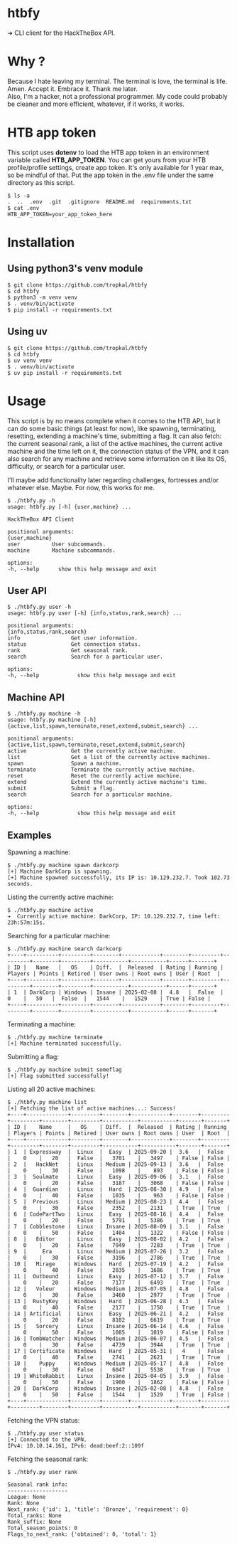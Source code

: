 # htbfy
➔ CLI client for the HackTheBox API.

# Why ?
Because I hate leaving my terminal. The terminal is love, the terminal is life. Amen. Accept it. Embrace it. Thank me later.  
Also, I'm a hacker, not a professional programmer. My code could probably be cleaner and more efficient, whatever, if it works, it works.

# HTB app token
This script uses **dotenv** to load the HTB app token in an environment variable called **HTB_APP_TOKEN**. You can get yours from your HTB profile/profile settings, create app token. It's only available for 1 year max, so be mindful of that. Put the app token in the .env file under the same directory as this script.  
```
$ ls -a
.  ..  .env  .git  .gitignore  README.md  requirements.txt
$ cat .env
HTB_APP_TOKEN=your_app_token_here
```

# Installation
## Using python3's venv module
```
$ git clone https://github.com/tropkal/htbfy
$ cd htbfy  
$ python3 -m venv venv  
$ . venv/bin/activate  
$ pip install -r requirements.txt
```
## Using uv
```
$ git clone https://github.com/tropkal/htbfy  
$ cd htbfy  
$ uv venv venv
$ . venv/bin/activate  
$ uv pip install -r requirements.txt
```
# Usage
This script is by no means complete when it comes to the HTB API, but it can do some basic things (at least for now), like spawning, terminating, resetting, extending a machine's time, submitting a flag. It can also fetch: the current seasonal rank, a list of the active machines, the current active machine and the time left on it, the connection status of the VPN, and it can also search for any machine and retrieve some information on it like its OS, difficulty, or search for a particular user.

I'll maybe add functionality later regarding challenges, fortresses and/or whatever else. Maybe. For now, this works for me.
```
$ ./htbfy.py -h
usage: htbfy.py [-h] {user,machine} ...

HackTheBox API Client

positional arguments:
{user,machine}
user          User subcommands.
machine       Machine subcommands.

options:
-h, --help      show this help message and exit
```
## User API
```
$ ./htbfy.py user -h
usage: htbfy.py user [-h] {info,status,rank,search} ...

positional arguments:
{info,status,rank,search}
info                Get user information.
status              Get connection status.
rank                Get seasonal rank.
search              Search for a particular user.

options:
-h, --help            show this help message and exit
```
## Machine API
```
$ ./htbfy.py machine -h
usage: htbfy.py machine [-h] {active,list,spawn,terminate,reset,extend,submit,search} ...

positional arguments:
{active,list,spawn,terminate,reset,extend,submit,search}
active              Get the currently active machine.
list                Get a list of the currently active machines.
spawn               Spawn a machine.
terminate           Terminate the currently active machine.
reset               Reset the currently active machine.
extend              Extend the currently active machine's time.
submit              Submit a flag.
search              Search for a particular machine.

options:
-h, --help            show this help message and exit
```
## Examples
Spawning a machine:
```
$ ./htbfy.py machine spawn darkcorp
[+] Machine DarkCorp is spawning.
[+] Machine spawned successfully, its IP is: 10.129.232.7. Took 102.73 seconds.
```
Listing the currently active machine:
```
$ ./htbfy.py machine active
➔  Currently active machine: DarkCorp, IP: 10.129.232.7, time left: 23h:57m:15s.
```
Searching for a particular machine:
```
$ ./htbfy.py machine search darkcorp
+----+----------+---------+--------+------------+--------+---------+---------+--------+---------+-----------+-----------+------+-------+
| ID |   Name   |   OS    | Diff.  |  Released  | Rating | Running | Players | Points | Retired | User owns | Root owns | User | Root  |
+----+----------+---------+--------+------------+--------+---------+---------+--------+---------+-----------+-----------+------+-------+
| 1  | DarkCorp | Windows | Insane | 2025-02-08 |  4.8   |  False  |    0    |   50   |  False  |   1544    |   1529    | True | False |
+----+----------+---------+--------+------------+--------+---------+---------+--------+---------+-----------+-----------+------+-------+
```
Terminating a machine:
```
$ ./htbfy.py machine terminate
[+] Machine terminated successfully.
```
Submitting a flag:
```
$ ./htbfy.py machine submit someflag
[+] Flag submitted successfully!
```
Listing all 20 active machines:
```
$ ./htbfy.py machine list
[+] Fetching the list of active machines...: Success!
+----+-------------+---------+--------+------------+--------+---------+---------+--------+---------+-----------+-----------+-------+-------+
| ID |    Name     |   OS    | Diff.  |  Released  | Rating | Running | Players | Points | Retired | User owns | Root owns | User  | Root  |
+----+-------------+---------+--------+------------+--------+---------+---------+--------+---------+-----------+-----------+-------+-------+
| 1  | Expressway  |  Linux  |  Easy  | 2025-09-20 |  3.6   |  False  |    0    |   20   |  False  |   3701    |   3497    | False | False |
| 2  |   HackNet   |  Linux  | Medium | 2025-09-13 |  3.6   |  False  |    0    |   30   |  False  |   1098    |    893    | False | False |
| 3  |  Soulmate   |  Linux  |  Easy  | 2025-09-06 |  3.1   |  False  |    0    |   20   |  False  |   3187    |   3068    | False | False |
| 4  |  Guardian   |  Linux  |  Hard  | 2025-08-30 |  4.9   |  False  |    0    |   40   |  False  |   1035    |    963    | False | False |
| 5  |  Previous   |  Linux  | Medium | 2025-08-23 |  4.4   |  False  |    0    |   30   |  False  |   2352    |   2131    | True  | True  |
| 6  | CodePartTwo |  Linux  |  Easy  | 2025-08-16 |  4.4   |  False  |    0    |   20   |  False  |   5791    |   5386    | True  | True  |
| 7  | Cobblestone |  Linux  | Insane | 2025-08-09 |  3.1   |  False  |    0    |   50   |  False  |   1404    |   1322    | False | False |
| 8  |   Editor    |  Linux  |  Easy  | 2025-08-02 |  4.2   |  False  |    0    |   20   |  False  |   7949    |   7283    | True  | True  |
| 9  |     Era     |  Linux  | Medium | 2025-07-26 |  3.2   |  False  |    0    |   30   |  False  |   3196    |   2786    | True  | True  |
| 10 |   Mirage    | Windows |  Hard  | 2025-07-19 |  4.2   |  False  |    0    |   40   |  False  |   2035    |   1686    | True  | True  |
| 11 |  Outbound   |  Linux  |  Easy  | 2025-07-12 |  3.7   |  False  |    0    |   20   |  False  |   7177    |   6493    | True  | True  |
| 12 |   Voleur    | Windows | Medium | 2025-07-05 |  4.8   |  False  |    0    |   30   |  False  |   3460    |   2977    | True  | True  |
| 13 |  RustyKey   | Windows |  Hard  | 2025-06-28 |  4.3   |  False  |    0    |   40   |  False  |   2177    |   1750    | True  | True  |
| 14 | Artificial  |  Linux  |  Easy  | 2025-06-21 |  4.2   |  False  |    0    |   20   |  False  |   8102    |   6619    | True  | True  |
| 15 |   Sorcery   |  Linux  | Insane | 2025-06-14 |  4.6   |  False  |    0    |   50   |  False  |   1085    |   1019    | False | False |
| 16 | TombWatcher | Windows | Medium | 2025-06-07 |  4.5   |  False  |    0    |   30   |  False  |   4739    |   3944    | True  | True  |
| 17 | Certificate | Windows |  Hard  | 2025-05-31 |   4    |  False  |    0    |   40   |  False  |   2741    |   2621    | True  | True  |
| 18 |    Puppy    | Windows | Medium | 2025-05-17 |  4.8   |  False  |    0    |   30   |  False  |   6047    |   5538    | True  | True  |
| 19 | WhiteRabbit |  Linux  | Insane | 2025-04-05 |  3.9   |  False  |    0    |   50   |  False  |   1900    |   1862    | False | False |
| 20 |  DarkCorp   | Windows | Insane | 2025-02-08 |  4.8   |  False  |    0    |   50   |  False  |   1544    |   1529    | True  | False |
+----+-------------+---------+--------+------------+--------+---------+---------+--------+---------+-----------+-----------+-------+-------+
```
Fetching the VPN status:
```
$ ./htbfy.py user status
[+] Connected to the VPN.
IPv4: 10.10.14.161, IPv6: dead:beef:2::109f
```
Fetching the seasonal rank:
```
$ ./htbfy.py user rank

Seasonal rank info:
-------------------
League: None
Rank: None
Next_rank: {'id': 1, 'title': 'Bronze', 'requirement': 0}
Total_ranks: None
Rank_suffix: None
Total_season_points: 0
Flags_to_next_rank: {'obtained': 0, 'total': 1}
```
